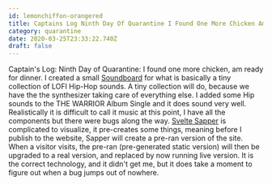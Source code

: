 ```yaml
---
id: lemonchiffon-orangered
title: Captains Log Ninth Day Of Quarantine I Found One More Chicken Am Ready For Dinner I Created A Small Soundboard For What Is
category: quarantine
date: 2020-03-25T23:33:22.740Z
draft: false
---
```


Captain's Log: Ninth Day of Quarantine: I found one more chicken, am ready for dinner. I created a small [Soundboard][1] for what is basically a tiny collection of LOFI Hip-Hop sounds. A tiny collection will do, because we have the the synthesizer taking care of everything else. I added some Hip sounds to the THE WARRIOR Album Single and it does sound very well. Realistically it is difficult to call it music at this point, I have all the components but there were bugs along the way. [Svelte Sapper][2] is complicated to visualize, it pre-creates some things, meaning before I publish to the website, Sapper will create a pre-ran version of the site. When a visitor visits, the pre-ran (pre-generated static version) will then be upgraded to a real version, and replaced by now running live version. It is the correct technology, and it didn't get me, but it does take a moment to figure out when a bug jumps out of nowhere.

[1]: https://en.wikipedia.org/wiki/Soundboard_(computer_program)
[2]: https://sapper.svelte.dev/docs#Server-side_rendering
